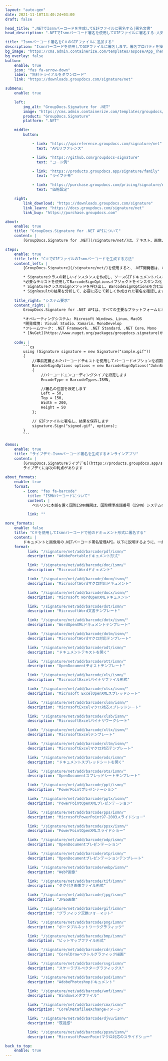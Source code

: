 ```yaml
---
layout: "auto-gen"
date: 2021-11-10T13:40:24+03:00
draft: false

head_title: ".NETでIsmnバーコードを生成してGIFファイルに署名する|署名文書"
head_description: ".NETでIsmnバーコード署名を使用してGIFファイルに署名する-人気のあるビジネスドキュメントや画像ファイル形式にバーコードを追加する."

title: "Ismnバーコード署名をC＃のGIFファイルに追加する"
description: "Ismnバーコードを使用してGIFファイルに署名します。署名プロパティを操作し、ニーズに合ったドキュメント内で高度な署名オプションを設定します."
bg_image: "https://cms.admin.containerize.com/templates/aspose/App_Themes/V3/images/bg/header1.png"
bg_overlay: false
button:
    enable: true
    icon: "fas fa-arrow-down"
    label: "無料トライアルをダウンロード"
    link: "https://downloads.groupdocs.com/signature/net"

submenu:
    enable: true

    left:
        img_alt: "GroupDocs.Signature for .NET"
        image: "https://cms.admin.containerize.com/templates/groupdocs/images/product-logos/90x90-noborder/groupdocs-signature-net.png"
        product: "GroupDocs.Signature"
        platform: ".NET"

    middle:
        button:

            - link: "https://apireference.groupdocs.com/signature/net"
              text: "APIリファレンス"

            - link: "https://github.com/groupdocs-signature"
              text: "コード例"

            - link: "https://products.groupdocs.app/signature/family"
              text: "ライブデモ"

            - link: "https://purchase.groupdocs.com/pricing/signature/net"
              text: "価格設定"

    right:
        link_download: "https://downloads.groupdocs.com/signature"
        link_learn: "https://docs.groupdocs.com/signature/net"
        link_buy: "https://purchase.groupdocs.com"

about:
    enable: true
    title: "GroupDocs.Signature for .NET APIについて"
    content: |
        [GroupDocs.Signature for .NET](/signature/net/)は、テキスト、画像、バーコード、スタンプ、フォームフィールド、QRコード、メタデータなどのさまざまな署名タイプを使用してデジタルドキュメントに電子署名するネイティブ.NETAPIです。ユーザーは、PDF、Microsoft Word、Excelワークシート、PowerPointプレゼンテーション、Adobe Photoshop、メタファイル、および画像ファイル形式内のデジタル署名を追加、編集、検証、削除、および検索でき、必要に応じて署名プロパティをカスタマイズするための追加サポートがあります。

steps:
    enable: true
    title_left: "C＃でGIFファイルのIsmnバーコードを生成する方法"
    content_left: |
        [GroupDocs.Signature](/signature/net/)を使用すると、.NET開発者は、いくつかの簡単な手順を実行することで、アプリケーション内のGIFファイルにIsmnバーコードを簡単に追加できます。

        * Signatureクラスの新しいインスタンスを作成し、ソースGIFドキュメントパスをコンストラクターパラメーターとして渡します。
        *必要なテキストを使用してBarcodeSignOptionsオブジェクトをインスタンス化し、EncodeTypeプロパティをISMNに設定します。
        * SignatureクラスのSignメソッドを呼び出し、BarcodeSignOptionsを含む出力GIFファイル名を渡します。
        * SignResultの結果を分析して、必要に応じて新しく作成された署名を確認します。
        
    title_right: "システム要求"
    content_right: |
        GroupDocs.Signature for .NET APIは、すべての主要なプラットフォームとオペレーティングシステムでサポートされています。以下のコードを実行する前に、システムに次の前提条件がインストールされていることを確認してください。

        *オペレーティングシステム: Microsoft Windows、Linux、MacOS
        *開発環境: Visual Studio、Xamarin、MonoDevelop
        *フレームワーク: .NET Framework、.NET Standard、.NET Core、Mono
        * [NuGet](https://www.nuget.org/packages/groupdocs.signature)からGroupDocs.Signaturefor.NETの最新バージョンをダウンロードします
        
    code: |
        ```cs
        using (Signature signature = new Signature("sample.gif"))
        {
            //事前定義されたバーコードテキストを使用してバーコードオプションを初期化します
            BarcodeSignOptions options = new BarcodeSignOptions("JohnSmith")
            {
                //バーコードエンコーディングタイプを設定します
                EncodeType = BarcodeTypes.ISMN,

                //署名の位置を設定します
                Left = 50,
                Top = 150,
                Width = 200,
                Height = 50
            };

            // GIFファイルに署名し、結果を保存します 
            signature.Sign("signed.gif", options);
        }
        ```
        
demos:
    enable: true
    title: "ライブデモ-Ismnバーコード署名を生成するオンラインアプリ"
    content: |
        [GroupDocs.Signatureライブデモ](https://products.groupdocs.app/signature/family)サイトにアクセスして、今すぐGIFファイルにIsmnバーコードを追加してください。  
        ライブデモには次の利点があります
        
about_formats:
    enable: true
    format:
        - icon: "fas fa-barcode"
          title: "ISMNバーコードについて"
          content: |
            ベルリンに本拠を置く国際ISMN機関は、国際標準楽譜番号（ISMN）システムの世界的な使用を調整および管理し、ISMNを規制するISO10957規格の登録機関として機能します。 

          link: ""

more_formats:
    enable: false
    title: "C＃を使用してIsmnバーコードで他のドキュメント形式に署名する"
    content: |
        ドキュメントと画像用の.NETバーコード署名管理API。以下に説明するように、一般的なファイル形式のいくつかにバーコード署名を追加します。
    format: 
          link: "/signature/net/add/barcode/pdf/ismn/"
          description: "AdobePortableドキュメント形式"

          link: "/signature/net/add/barcode/doc/ismn/"
          description: "MicrosoftWordドキュメント"

          link: "/signature/net/add/barcode/docm/ismn/"
          description: "MicrosoftWordマクロ対応ドキュメント"

          link: "/signature/net/add/barcode/docx/ismn/"
          description: "Microsoft WordOpenXMLドキュメント"

          link: "/signature/net/add/barcode/dot/ismn/"
          description: "MicrosoftWord文書テンプレート"

          link: "/signature/net/add/barcode/dotx/ismn/"
          description: "WordOpenXMLドキュメントテンプレート"

          link: "/signature/net/add/barcode/dotm/ismn/"
          description: "MicrosoftWordマクロ対応テンプレート"       

          link: "/signature/net/add/barcode/odt/ismn/"
          description: "ドキュメントテキストを開く"

          link: "/signature/net/add/barcode/ott/ismn/"
          description: "OpenDocumentテキストテンプレート"

          link: "/signature/net/add/barcode/xls/ismn/"
          description: "MicrosoftExcelバイナリファイル形式"

          link: "/signature/net/add/barcode/xlsx/ismn/"
          description: "Microsoft ExcelOpenXMLスプレッドシート"

          link: "/signature/net/add/barcode/xlsm/ismn/"
          description: "MicrosoftExcelマクロ対応スプレッドシート"

          link: "/signature/net/add/barcode/xlsb/ismn/"
          description: "MicrosoftExcelバイナリワークシート"

          link: "/signature/net/add/barcode/xltx/ismn/"
          description: "MicrosoftExcelテンプレート"

          link: "/signature/net/add/barcode/xltm/ismn/"
          description: "MicrosoftExcelマクロ対応テンプレート"

          link: "/signature/net/add/barcode/ods/ismn/"
          description: "ドキュメントスプレッドシートを開く"

          link: "/signature/net/add/barcode/ots/ismn/"
          description: "OpenDocumentスプレッドシートテンプレート"

          link: "/signature/net/add/barcode/ppt/ismn/"
          description: "PowerPointプレゼンテーション"

          link: "/signature/net/add/barcode/pptx/ismn/"
          description: "PowerPointOpenXMLプレゼンテーション"

          link: "/signature/net/add/barcode/pps/ismn/"
          description: "MicrosoftPowerPoint97-2003スライドショー"

          link: "/signature/net/add/barcode/ppsx/ismn/"
          description: "PowerPointOpenXMLスライドショー"                              

          link: "/signature/net/add/barcode/odp/ismn/"
          description: "OpenDocumentプレゼンテーション"

          link: "/signature/net/add/barcode/otp/ismn/"
          description: "OpenDocumentプレゼンテーションテンプレート"

          link: "/signature/net/add/barcode/webp/ismn/"
          description: "WebP画像"

          link: "/signature/net/add/barcode/tif/ismn/"
          description: "タグ付き画像ファイル形式"

          link: "/signature/net/add/barcode/jpg/ismn/"
          description: "JPEG画像"

          link: "/signature/net/add/barcode/gif/ismn/"
          description: "グラフィック交換フォーマット"

          link: "/signature/net/add/barcode/png/ismn/"
          description: "ポータブルネットワークグラフィック"

          link: "/signature/net/add/barcode/bmp/ismn/"
          description: "ビットマップファイル形式"

          link: "/signature/net/add/barcode/cdr/ismn/"
          description: "CorelDrawベクトルグラフィック描画"

          link: "/signature/net/add/barcode/svg/ismn/"
          description: "スケーラブルベクターグラフィックス"

          link: "/signature/net/add/barcode/psd/ismn/"
          description: "AdobePhotoshopドキュメント"

          link: "/signature/net/add/barcode/wmf/ismn/"
          description: "Windowsメタファイル"        

          link: "/signature/net/add/barcode/cmx/ismn/"
          description: "CorelMetafileeXchangeイメージ"

          link: "/signature/net/add/barcode/djvu/ismn/"
          description: "既視感"

          link: "/signature/net/add/barcode/ppsm/ismn/"
          description: "MicrosoftPowerPointマクロ対応のスライドショー"

back_to_top:
    enable: true
---
```

